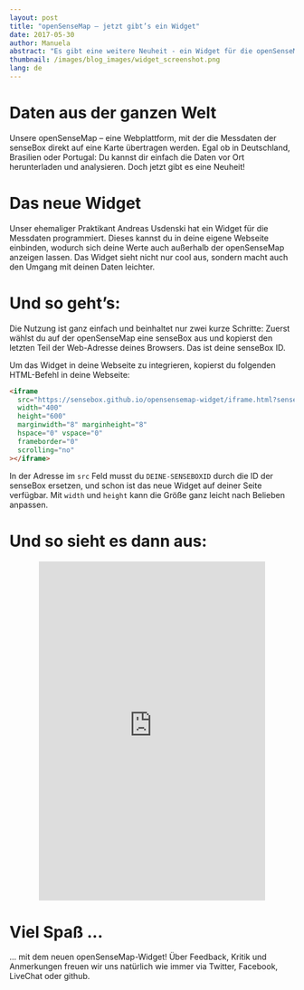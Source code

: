 ```yaml
---
layout: post
title: "openSenseMap – jetzt gibt’s ein Widget"
date: 2017-05-30
author: Manuela
abstract: "Es gibt eine weitere Neuheit - ein Widget für die openSenseMap, mit dem die Daten auch außerhalb der Map angezeigt werden können"
thumbnail: /images/blog_images/widget_screenshot.png
lang: de
---
```

Daten aus der ganzen Welt
============
Unsere openSenseMap – eine Webplattform, mit der die Messdaten der senseBox direkt auf eine Karte übertragen werden. Egal ob in Deutschland, Brasilien oder Portugal: Du kannst dir einfach die Daten vor Ort herunterladen und analysieren. Doch jetzt gibt es eine Neuheit!

Das neue Widget
============
Unser ehemaliger Praktikant Andreas Usdenski hat ein Widget für die Messdaten programmiert. Dieses kannst du in deine eigene Webseite einbinden, wodurch sich deine Werte auch außerhalb der openSenseMap anzeigen lassen. Das Widget sieht nicht nur cool aus, sondern macht auch den Umgang mit deinen Daten leichter.

Und so geht’s:
============
Die Nutzung ist ganz einfach und beinhaltet nur zwei kurze Schritte:
Zuerst wählst du auf der openSenseMap eine senseBox aus und kopierst den letzten Teil der Web-Adresse deines Browsers. Das ist deine senseBox ID.

Um das Widget in deine Webseite zu integrieren, kopierst du folgenden HTML-Befehl in deine Webseite:

```html
<iframe
  src="https://sensebox.github.io/opensensemap-widget/iframe.html?senseboxId=DEINE-SENSEBOXID"
  width="400"
  height="600"
  marginwidth="8" marginheight="8"
  hspace="0" vspace="0"
  frameborder="0"
  scrolling="no"
></iframe>
```

In der Adresse im `src` Feld musst du `DEINE-SENSEBOXID` durch die ID der senseBox ersetzen, und schon ist das neue Widget auf deiner Seite verfügbar. Mit `width` und `height` kann die Größe ganz leicht nach Belieben anpassen.

# Und so sieht es dann aus:
<div style="width:100%;text-align:center;">
<iframe src="https://sensebox.github.io/opensensemap-widget/iframe.html?senseboxId=570bad2b45fd40c8197f13a2" width="400" height="600" marginwidth="8" marginheight="8" hspace="0" vspace="0" frameborder="0" scrolling="no"></iframe>
</div>

Viel Spaß ...
============
... mit dem neuen openSenseMap-Widget!
Über Feedback, Kritik und Anmerkungen freuen wir uns natürlich wie immer via Twitter, Facebook, LiveChat oder github.

